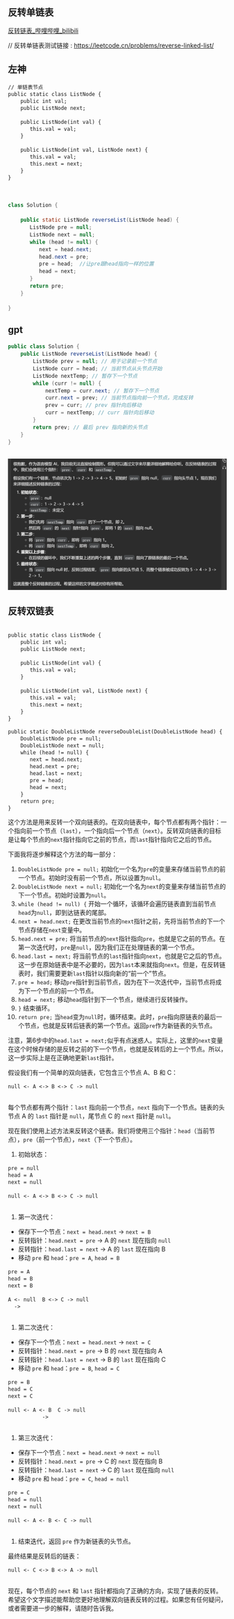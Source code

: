 ## 反转单链表

[反转链表_哔哩哔哩_bilibili](https://www.bilibili.com/video/BV1sd4y1x7KN/?vd_source=96c1635797a0d7626fb60e973a29da38)



// 反转单链表测试链接 : https://leetcode.cn/problems/reverse-linked-list/

## 左神

```
// 单链表节点
public static class ListNode {
    public int val;
    public ListNode next;

    public ListNode(int val) {
       this.val = val;
    }

    public ListNode(int val, ListNode next) {
       this.val = val;
       this.next = next;
    }
}
```

```java


class Solution {

    public static ListNode reverseList(ListNode head) {
       ListNode pre = null;
       ListNode next = null;
       while (head != null) {
          next = head.next;
          head.next = pre;
          pre = head;  //让pre跟head指向一样的位置
          head = next;
       }
       return pre;
    }

}
```



## gpt

```java
public class Solution {
    public ListNode reverseList(ListNode head) {
        ListNode prev = null; // 用于记录前一个节点
        ListNode curr = head; // 当前节点从头节点开始
        ListNode nextTemp; // 暂存下一个节点
        while (curr != null) {
            nextTemp = curr.next; // 暂存下一个节点
            curr.next = prev; // 当前节点指向前一个节点，完成反转
            prev = curr; // prev 指针向后移动
            curr = nextTemp; // curr 指针向后移动
        }
        return prev; // 最后 prev 指向新的头节点
    }
}
 

```



![](assets/image-20240625103322524-1719825166081-51.png)

## 反转双链表

```

public static class ListNode {
    public int val;
    public ListNode next;

    public ListNode(int val) {
       this.val = val;
    }

    public ListNode(int val, ListNode next) {
       this.val = val;
       this.next = next;
    }
}
```

```
public static DoubleListNode reverseDoubleList(DoubleListNode head) {
    DoubleListNode pre = null;
    DoubleListNode next = null;
    while (head != null) {
       next = head.next;
       head.next = pre;
       head.last = next;
       pre = head;
       head = next;
    }
    return pre;
}
```

这个方法是用来反转一个双向链表的。在双向链表中，每个节点都有两个指针：一个指向前一个节点（`last`），一个指向后一个节点（`next`）。反转双向链表的目标是让每个节点的`next`指针指向它之前的节点，而`last`指针指向它之后的节点。

下面我将逐步解释这个方法的每一部分：

1. `DoubleListNode pre = null;` 初始化一个名为`pre`的变量来存储当前节点的前一个节点。初始时没有前一个节点，所以设置为`null`。
2. `DoubleListNode next = null;` 初始化一个名为`next`的变量来存储当前节点的下一个节点。初始时设置为`null`。
3. `while (head != null) {` 开始一个循环，该循环会遍历链表直到当前节点`head`为`null`，即到达链表的尾部。
4. `next = head.next;` 在更改当前节点的`next`指针之前，先将当前节点的下一个节点存储在`next`变量中。
5. `head.next = pre;` 将当前节点的`next`指针指向`pre`，也就是它之前的节点。在第一次迭代时，`pre`是`null`，因为我们正在处理链表的第一个节点。
6. `head.last = next;` 将当前节点的`last`指针指向`next`，也就是它之后的节点。这一步在原始链表中是不必要的，因为`last`本来就指向`next`。但是，在反转链表时，我们需要更新`last`指针以指向新的“前一个”节点。
7. `pre = head;` 移动`pre`指针到当前节点，因为在下一次迭代中，当前节点将成为下一个节点的前一个节点。
8. `head = next;` 移动`head`指针到下一个节点，继续进行反转操作。
9. `}` 结束循环。
10. `return pre;` 当`head`变为`null`时，循环结束。此时，`pre`指向原链表的最后一个节点，也就是反转后链表的第一个节点。返回`pre`作为新链表的头节点。

注意，第6步中的`head.last = next;`似乎有点迷惑人。实际上，这里的`next`变量在这个时候存储的是反转之前的下一个节点，也就是反转后的上一个节点。所以，这一步实际上是在正确地更新`last`指针。





假设我们有一个简单的双向链表，它包含三个节点 A、B 和 C：

```
null <- A <-> B <-> C -> null
 
```

每个节点都有两个指针：`last` 指向前一个节点，`next` 指向下一个节点。链表的头节点 A 的 `last` 指针是 `null`，尾节点 C 的 `next` 指针是 `null`。

现在我们使用上述方法来反转这个链表。我们将使用三个指针：`head`（当前节点），`pre`（前一个节点），`next`（下一个节点）。

1. 初始状态：

```
pre = null
head = A
next = null

null <- A <-> B <-> C -> null
 
```

1. 第一次迭代：

- 保存下一个节点：`next = head.next` -> `next = B`
- 反转指针：`head.next = pre` -> A 的 `next` 现在指向 `null`
- 反转指针：`head.last = next` -> A 的 `last` 现在指向 B
- 移动 `pre` 和 `head`：`pre = A`, `head = B`

```
pre = A
head = B
next = B

A <- null  B <-> C -> null
  -> 
 
```

1. 第二次迭代：

- 保存下一个节点：`next = head.next` -> `next = C`
- 反转指针：`head.next = pre` -> B 的 `next` 现在指向 A
- 反转指针：`head.last = next` -> B 的 `last` 现在指向 C
- 移动 `pre` 和 `head`：`pre = B`, `head = C`

```
pre = B
head = C
next = C

null <- A <- B  C -> null
           -> 
 
```

1. 第三次迭代：

- 保存下一个节点：`next = head.next` -> `next = null`
- 反转指针：`head.next = pre` -> C 的 `next` 现在指向 B
- 反转指针：`head.last = next` -> C 的 `last` 现在指向 `null`
- 移动 `pre` 和 `head`：`pre = C`, `head = null`

```
pre = C
head = null
next = null

null <- A <- B <- C -> null
 
```

1. 结束迭代，返回 `pre` 作为新链表的头节点。

最终结果是反转后的链表：

```
null <- C <-> B <-> A -> null
 
```

现在，每个节点的 `next` 和 `last` 指针都指向了正确的方向，实现了链表的反转。希望这个文字描述能帮助您更好地理解双向链表反转的过程。如果您有任何疑问，或者需要进一步的解释，请随时告诉我。